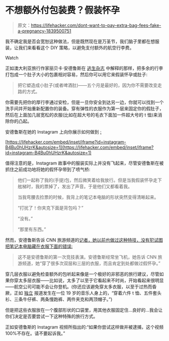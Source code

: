 # 不想额外付包装费？假装怀孕

> 原文：<https://lifehacker.com/dont-want-to-pay-extra-bag-fees-fake-a-pregnancy-1839500751>

我不确定我是否会宽恕这种做法，但是既然现在是万圣节，我们脑子里都在想服装，让我们来看看这个 DIY 策略，以避免支付额外的航空行李费。

Watch

正如澳大利亚旅行作家丽贝卡·安德鲁斯在 [逃生杂志](https://www.escape.com.au/travel-advice/i-got-pregnant-to-save-60-on-a-jetstar-flight-well-almost/news-story/6efd35a40e49bde0f60af5905c6b41e0) 中解释的那样，把多余的行李打包成一个肚子大小的包裹相对容易，然后你可以用它来假装怀孕或肚子:

> 把它塑造成小肚子(或者啤酒肚)——五个月是最好的，因为你不需要改变走路的方式。

你需要先把你的厚行李通过安检，但是一旦你安全到达另一边，你就可以找到一个洗手间并开始重新配置你的装备。穿有弹性的衣服作为第一层来固定你的假肚子，然后在上面加几层宽松的衣服(比如在超大号的毛衣下面加一件超大号的 t 恤)来消除你的凸起。

安德鲁斯在她的 Instagram 上向你展示如何做到 [:](https://www.instagram.com/thebecandrews/)

 [https://lifehacker.com/embed/inset/iframe?id=instagram-B4Bu0hUHzrK&autosize=1](https://lifehacker.com/embed/inset/iframe?id=instagram-B4Bu0hUHzrK&autosize=1) 

值得注意的是，Instagram 故事中的服装实际上并没有飞起来，尽管安德鲁斯在被抓住之前成功地将她的假怀孕带到了喷气桥:

> 他们一起称了我的(手提)包，然后微笑着给我放行。但是当我假装怀孕走下舷梯时，我的票掉了，发出了声音。于是他们又都看着我。
> 
> 当我弯腰去捡票的时候，我背上的笔记本电脑的形状突然变得清晰起来。
> 
> “打扰了！你夹克下面是背包吗？”
> 
> “没有。”
> 
> “那里有东西。”

然而，安德鲁斯告诉 CNN 旅游频道的[记者，她以前也做过这种特技，没有犯试图把笔记本电脑藏在衣服下面的错误:](https://edition.cnn.com/travel/article/fake-pregnancy-airport/index.html)

> 这不是安德鲁斯的第一次竞技表演。安德鲁斯经常坐飞机，她告诉 CNN 旅游频道，她“穿了很多次双层和三层的衣服，而且肯定到处都做过假怀孕。”

穿几层衣服以避免检查额外的包听起来像是一个极好的非邪恶的旅行建议，尽管如果你穿太多层衣服——比如说，太多了以至于它看起来不时尚，开始看起来很明显——航空公司可能不会让你登机。(你还应该避免穿太多衣服，以至于过热而昏厥，正如 [独立](https://www.independent.co.uk/news/uk/home-news/singer-from-glasgow-boyband-rewind-passes-out-during-a-flight-after-putting-on-12-layers-of-clothes-10381496.html) 报道发生在一位 19 岁的音乐人身上的，“穿着六件 t 恤、五件套头衫、三条牛仔裤、两条慢跑裤、两件夹克和两顶帽子。”)

但是把这些衣服放在一个腹部形状的口袋里，用其他衣服固定住...良好的...我会让你们决定是否要尝试一下这种特殊的旅行方式。

正如安德鲁斯的 Instagram 视频所指出的:“如果你尝试这样做并被逮捕，这个视频 100%不存在。请不要起诉我。”